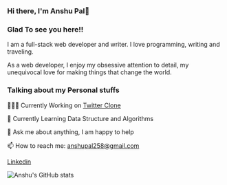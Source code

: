 ### Hi there, I'm Anshu Pal👋

<h3>Glad To see you here!!</h3>
I am a full-stack web developer and writer. I love programming, writing and traveling.

As a web developer, I enjoy my obsessive attention to detail, my unequivocal love for making things that change the world.


<h3>Talking about my Personal stuffs</h3>

   👨🏽‍💻 Currently Working on <a href="https://github.com/anshuUnity/Twitter-Clone" target="_blank">Twitter Clone</a>
    
   🌱 Currently Learning Data Structure and Algorithms
    
   💬 Ask me about anything, I am happy to help
    
   📫 How to reach me: anshupal258@gmail.com
   
<a href="https://www.linkedin.com/in/anshu-deve/">Linkedin</a>

![Anshu's GitHub stats](https://github-readme-stats.vercel.app/api?username=anshuUnity&show_icons=true&theme=tokyonight)

